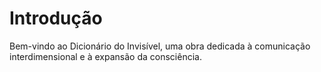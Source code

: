 # Introdução

Bem-vindo ao Dicionário do Invisível, uma obra dedicada à comunicação interdimensional e à expansão da consciência.
